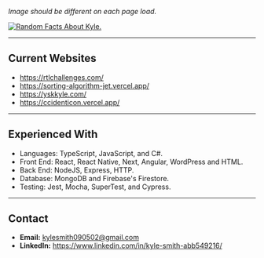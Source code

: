 *Image should be different on each page load.*

[![Random Facts About Kyle.](https://yskkyle.com/api/summary-cache.jpeg)](#)

---
## Current Websites
- https://rtlchallenges.com/
- https://sorting-algorithm-jet.vercel.app/
- https://yskkyle.com/
- https://ccidenticon.vercel.app/

---
## Experienced With
- Languages: TypeScript, JavaScript, and C#.
- Front End: React, React Native, Next, Angular, WordPress and HTML.
- Back End: NodeJS, Express, HTTP.
- Database: MongoDB and Firebase's Firestore.
- Testing: Jest, Mocha, SuperTest, and Cypress.

---
## Contact
- **Email:** kylesmith090502@gmail.com
- **LinkedIn:** https://www.linkedin.com/in/kyle-smith-abb549216/
